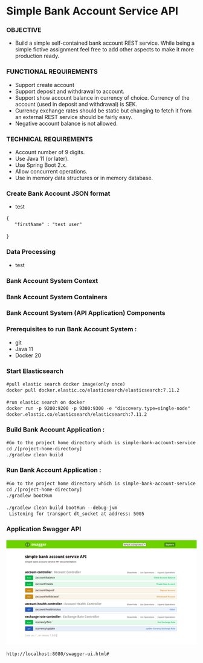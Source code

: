 # Simple Bank Account Service API

### OBJECTIVE

   * Build a simple self-contained bank account REST service. While being a simple fictive assignment feel
free to add other aspects to make it more production ready.

### FUNCTIONAL REQUIREMENTS

   * Support create account   	   	
   * Support deposit and withdrawal to account.
   * Support show account balance in currency of choice. Currency of the account (used in deposit
		and withdrawal) is SEK.
   * Currency exchange rates should be static but changing to fetch it from an external REST
	service should be fairly easy.
   * Negative account balance is not allowed.

### TECHNICAL REQUIREMENTS

   * Account number of 9 digits.
   * Use Java 11 (or later).
   * Use Spring Boot 2.x.
   * Allow concurrent operations.
   * Use in memory data structures or in memory database.

### Create Bank Account JSON format 

   * test
	
    {
       "firstName" : "test user"
      
    }
    
### Data Processing

   * test
  
### Bank Account System Context



### Bank Account System Containers



### Bank Account System (API Application) Components



### Prerequisites to run Bank Account System :
   * git
   * Java 11
   * Docker 20
   
### Start Elasticsearch  
	#pull elastic search docker image(only once)
	docker pull docker.elastic.co/elasticsearch/elasticsearch:7.11.2
	
	#run elastic search on docker
	docker run -p 9200:9200 -p 9300:9300 -e "discovery.type=single-node" docker.elastic.co/elasticsearch/elasticsearch:7.11.2
	
### Build Bank Account Application :

	#Go to the project home directory which is simple-bank-account-service
	cd /[project-home-directory]
	./gradlew clean build


### Run Bank Account Application :

	#Go to the project home directory which is simple-bank-account-service
	cd /[project-home-directory]
	./gradlew bootRun
	
	./gradlew clean build bootRun --debug-jvm
	 Listening for transport dt_socket at address: 5005

### Application Swagger API

![Test Image 1](https://github.com/idthusitha/simple-bank-account-service/blob/master/doc/swagger_api.png)
	
	http://localhost:8080/swagger-ui.html#


